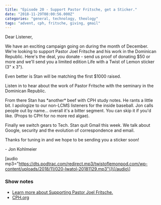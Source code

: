 ```yaml
---
title: "Episode 20 - Support Pastor Fritsche, get a Sticker."
date: "2018-11-29T08:00:56.000Z"
categories: "general, technology, theology"
tags: "advent, cph, fritsche, giving, gmail"
---
```


Dear Listener,

We have an exciting campaign going on during the month of December. We're looking to support Pastor Joel Fritsche and his work in the Dominican Republic. Here's the deal, you donate - send us proof of donating $50 or more and we'll send you a limited edition Life with a Twist of Lemon sticker (3" x 3").

Even better is Stan will be matching the first $1000 raised.

Listen in to hear about the work of Pastor Fritsche with the seminary in the Dominican Republic.

From there Stan has \*another\* beef with CPH study notes. He rants a little bit. I apologize to our non-LCMS listeners for the inside baseball. Jon calls people out by name... overall it's a bitter segment. You can skip it if you'd like. (Props to CPH for no more red algae).

Finally we switch gears to Tech. Stan quit Gmail this week. We talk about Google, security and the evolution of correspondence and email.

Thanks for tuning in and we hope to be sending you a sticker soon!

\- Jon Kohlmeier

\[audio mp3="https://dts.podtrac.com/redirect.mp3/twistoflemonpod.com/wp-content/uploads/2018/11/020-lwatol-20181129.mp3"\]\[/audio\]

### Show notes

- [Learn more about Supporting Pastor Joel Fritsche.](/fritsche)
- [CPH.org](https://cph.org)
